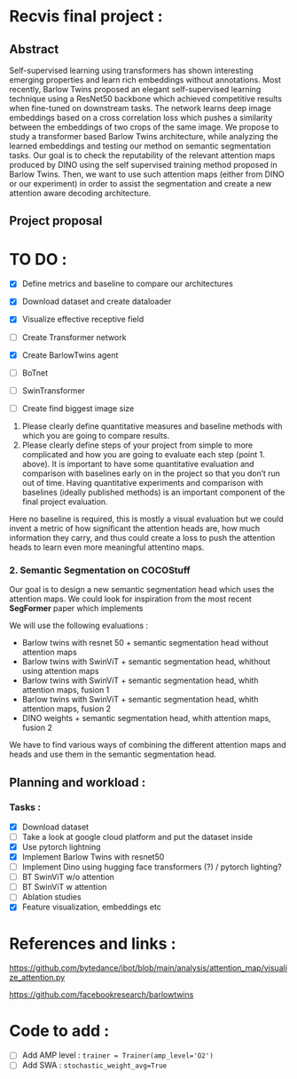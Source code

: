 # Recvis final project : 

## Abstract 

Self-supervised learning using transformers has shown interesting emerging properties and learn rich embeddings without annotations. Most recently, Barlow Twins proposed an elegant self-supervised learning technique using a ResNet50 backbone which achieved competitive results when fine-tuned on downstream tasks. The network learns deep image embeddings based on a cross correlation loss which pushes a similarity between the embeddings of two crops of the same image. We propose to study a transformer based Barlow Twins architecture, while analyzing the learned embeddings and testing our method on semantic segmentation tasks. Our goal is to check the reputability of the relevant attention maps produced by DINO using the self supervised training method proposed in Barlow Twins. Then, we want to use such attention maps (either from DINO or our experiment) in order to assist the segmentation and create a new attention aware decoding architecture. 


## Project proposal 


# TO DO : 

- [x] Define metrics and baseline to compare our architectures 
- [x] Download dataset and create dataloader 
- [x] Visualize effective receptive field
- [ ] Create Transformer network
- [x] Create BarlowTwins agent 
- [ ] BoTnet
- [ ] SwinTransformer
- [ ] Create find biggest image size


1. Please clearly define quantitative measures and baseline methods with which you are going to compare results.
2. Please clearly define steps of your project from simple to more complicated and how you are going to evaluate each step (point 1. above). It is important to have some quantitative evaluation and comparison with baselines early on in the project so that you don’t run out of time. Having quantitative experiments and comparison with baselines (ideally published methods) is an important component of the final project evaluation.

Here no baseline is required, this is mostly a visual evaluation but we could invent a metric of how significant the attention heads are, how much information they carry, and thus could create a loss to push the attention heads to learn even more meaningful attentino maps. 


### 2. Semantic Segmentation on COCOStuff

Our goal is to design a new semantic segmentation head which uses the attention maps. We could look for inspiration from the most recent **SegFormer** paper which implements

We will use the following evaluations  :
- Barlow twins with resnet 50 + semantic segmentation head without attention maps 
- Barlow twins with SwinViT + semantic segmentation head, whithout using attention maps
- Barlow twins with SwinViT + semantic segmentation head, whith attention maps, fusion 1
- Barlow twins with SwinViT + semantic segmentation head, whith attention maps, fusion 2
- DINO weights + semantic segmentation head, whith attention maps, fusion 2

We have to find various ways of combining the different attention maps and heads and use them in the semantic segmentation head. 

## Planning and workload : 

### Tasks : 

- [x] Download dataset
- [ ] Take a look at google cloud platform and put the dataset inside
- [x] Use pytorch lightning
- [x] Implement Barlow Twins with resnet50 
- [ ] Implement Dino using hugging face transformers (?) / pytorch lighting? 
- [ ] BT SwinViT w/o attention
- [ ] BT SwinViT w attention
- [ ] Ablation studies
- [x] Feature visualization, embeddings etc

# References and links : 
https://github.com/bytedance/ibot/blob/main/analysis/attention_map/visualize_attention.py 

https://github.com/facebookresearch/barlowtwins



# Code to add : 

- [ ] Add AMP level : `trainer = Trainer(amp_level='O2')`
- [ ] Add SWA : `stochastic_weight_avg=True`
